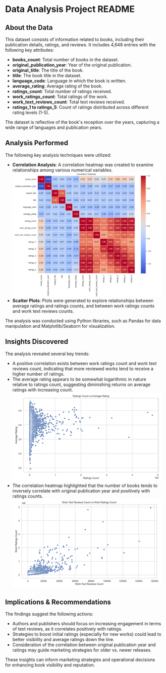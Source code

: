 # Data Analysis Project README

## About the Data
This dataset consists of information related to books, including their publication details, ratings, and reviews. It includes 4,648 entries with the following key attributes:
- **books_count**: Total number of books in the dataset.
- **original_publication_year**: Year of the original publication.
- **original_title**: The title of the book.
- **title**: The book title in the dataset.
- **language_code**: Language in which the book is written.
- **average_rating**: Average rating of the book.
- **ratings_count**: Total number of ratings received.
- **work_ratings_count**: Total ratings of the work.
- **work_text_reviews_count**: Total text reviews received.
- **ratings_1 to ratings_5**: Count of ratings distributed across different rating levels (1-5).

The dataset is reflective of the book's reception over the years, capturing a wide range of languages and publication years.

## Analysis Performed
The following key analysis techniques were utilized:
- **Correlation Analysis**: A correlation heatmap was created to examine relationships among various numerical variables.
  ![Correlation Heatmap](1.png)
- **Scatter Plots**: Plots were generated to explore relationships between average ratings and ratings counts, and between work ratings counts and work text reviews counts.

The analysis was conducted using Python libraries, such as Pandas for data manipulation and Matplotlib/Seaborn for visualization.

## Insights Discovered
The analysis revealed several key trends:
- A positive correlation exists between work ratings count and work text reviews count, indicating that more reviewed works tend to receive a higher number of ratings.
- The average rating appears to be somewhat logarithmic in nature relative to ratings count, suggesting diminishing returns on average ratings with increasing count.
![Average Rating vs Ratings Count](2.png)
- The correlation heatmap highlighted that the number of books tends to inversely correlate with original publication year and positively with ratings counts.
![Work Text Reviews Count vs Work Ratings Count](3.png)

## Implications & Recommendations
The findings suggest the following actions:
- Authors and publishers should focus on increasing engagement in terms of text reviews, as it correlates positively with ratings.
- Strategies to boost initial ratings (especially for new works) could lead to better visibility and average ratings down the line.
- Consideration of the correlation between original publication year and ratings may guide marketing strategies for older vs. newer releases.

These insights can inform marketing strategies and operational decisions for enhancing book visibility and reputation.